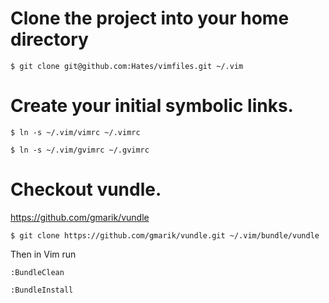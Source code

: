 # Clone the project into your home directory

`$ git clone git@github.com:Hates/vimfiles.git ~/.vim`

# Create your initial symbolic links.

`$ ln -s ~/.vim/vimrc ~/.vimrc`  

`$ ln -s ~/.vim/gvimrc ~/.gvimrc`


# Checkout vundle.

https://github.com/gmarik/vundle

`$ git clone https://github.com/gmarik/vundle.git ~/.vim/bundle/vundle`

Then in Vim run

`:BundleClean`

`:BundleInstall`
